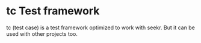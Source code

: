 # tc Test framework
tc (test case) is a test framework optimized to work with seekr. But it can be used with other projects too.
